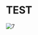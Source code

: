 # TEST
![7](https://zi0.cc/d/%E6%B8%B8%E5%AE%A2%E4%B8%8A%E4%BC%A0/14a6b8e30a34ddf9d47d952f881086f3.png)
